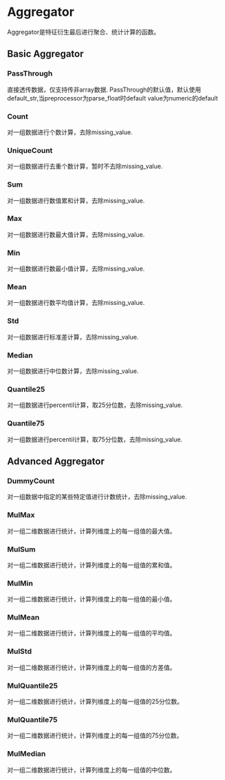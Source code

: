 # Aggregator

Aggregator是特征衍生最后进行聚合、统计计算的函数。


## Basic Aggregator

### PassThrough
直接透传数据，仅支持传非array数据.
PassThrough的默认值，默认使用default_str,当preprocessor为parse_float时default value为numeric的default

### Count
对一组数据进行个数计算，去除missing_value.

### UniqueCount
对一组数据进行去重个数计算，暂时不去除missing_value.

### Sum
对一组数据进行数值累和计算，去除missing_value.

### Max
对一组数据进行数最大值计算，去除missing_value.

### Min
对一组数据进行数最小值计算，去除missing_value.

### Mean
对一组数据进行数平均值计算，去除missing_value.

### Std
对一组数据进行标准差计算，去除missing_value.

### Median
对一组数据进行中位数计算，去除missing_value.

### Quantile25
对一组数据进行percentil计算，取25分位数，去除missing_value.

### Quantile75
对一组数据进行percentil计算，取75分位数，去除missing_value.


## Advanced Aggregator

### DummyCount
对一组数据中指定的某些特定值进行计数统计，去除missing_value.

### MulMax
对一组二维数据进行统计，计算列维度上的每一组值的最大值。

### MulSum
对一组二维数据进行统计，计算列维度上的每一组值的累和值。

### MulMin
对一组二维数据进行统计，计算列维度上的每一组值的最小值。

### MulMean
对一组二维数据进行统计，计算列维度上的每一组值的平均值。

### MulStd
对一组二维数据进行统计，计算列维度上的每一组值的方差值。

### MulQuantile25
对一组二维数据进行统计，计算列维度上的每一组值的25分位数。

### MulQuantile75
对一组二维数据进行统计，计算列维度上的每一组值的75分位数。

### MulMedian
对一组二维数据进行统计，计算列维度上的每一组值的中位数。
